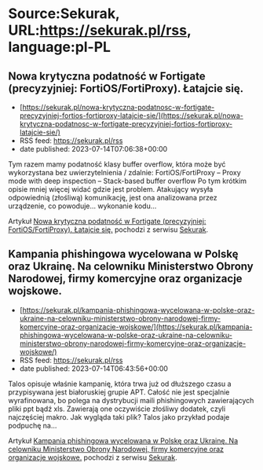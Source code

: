 # Source:Sekurak, URL:https://sekurak.pl/rss, language:pl-PL

## Nowa krytyczna podatność w Fortigate (precyzyjniej: FortiOS/FortiProxy). Łatajcie się.
 - [https://sekurak.pl/nowa-krytyczna-podatnosc-w-fortigate-precyzyjniej-fortios-fortiproxy-latajcie-sie/](https://sekurak.pl/nowa-krytyczna-podatnosc-w-fortigate-precyzyjniej-fortios-fortiproxy-latajcie-sie/)
 - RSS feed: https://sekurak.pl/rss
 - date published: 2023-07-14T07:06:38+00:00

<p>Tym razem mamy podatność klasy buffer overflow, która może być wykorzystana bez uwierzytelnienia / zdalnie: FortiOS/FortiProxy &#8211; Proxy mode with deep inspection &#8211; Stack-based buffer overflow Po tym krótkim opisie mniej więcej widać gdzie jest problem. Atakujący wysyła odpowiednią (złośliwą) komunikację, jest ona analizowana przez urządzenie, co powoduje&#8230; wykonanie kodu...</p>
<p>Artykuł <a href="https://sekurak.pl/nowa-krytyczna-podatnosc-w-fortigate-precyzyjniej-fortios-fortiproxy-latajcie-sie/" rel="nofollow">Nowa krytyczna podatność w Fortigate (precyzyjniej: FortiOS/FortiProxy). Łatajcie się.</a> pochodzi z serwisu <a href="https://sekurak.pl" rel="nofollow">Sekurak</a>.</p>

## Kampania phishingowa wycelowana w Polskę oraz Ukrainę. Na celowniku Ministerstwo Obrony Narodowej, firmy komercyjne oraz organizacje wojskowe.
 - [https://sekurak.pl/kampania-phishingowa-wycelowana-w-polske-oraz-ukraine-na-celowniku-ministerstwo-obrony-narodowej-firmy-komercyjne-oraz-organizacje-wojskowe/](https://sekurak.pl/kampania-phishingowa-wycelowana-w-polske-oraz-ukraine-na-celowniku-ministerstwo-obrony-narodowej-firmy-komercyjne-oraz-organizacje-wojskowe/)
 - RSS feed: https://sekurak.pl/rss
 - date published: 2023-07-14T06:43:56+00:00

<p>Talos opisuje właśnie kampanię, która trwa już od dłuższego czasu a przypisywana jest białoruskiej grupie APT. Całość nie jest specjalnie wyrafinowana, bo polega na dystrybucji maili phishingowych zawierających pliki ppt bądź xls. Zawierają one oczywiście złośliwy dodatek, czyli najczęściej makro. Jak wygląda taki plik? Talos jako przykład podaje podpuchę na...</p>
<p>Artykuł <a href="https://sekurak.pl/kampania-phishingowa-wycelowana-w-polske-oraz-ukraine-na-celowniku-ministerstwo-obrony-narodowej-firmy-komercyjne-oraz-organizacje-wojskowe/" rel="nofollow">Kampania phishingowa wycelowana w Polskę oraz Ukrainę. Na celowniku Ministerstwo Obrony Narodowej, firmy komercyjne oraz organizacje wojskowe.</a> pochodzi z serwisu <a href="https://sekurak.pl" rel="nofollow">Sekurak</a>.</p>

